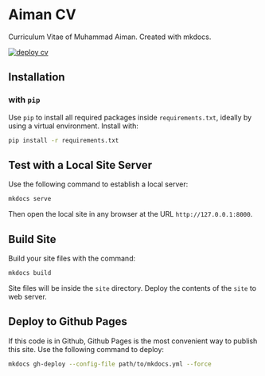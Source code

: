 # Aiman CV

Curriculum Vitae of Muhammad Aiman. Created with mkdocs.

[![deploy cv](https://github.com/eymankun/website/actions/workflows/main.yml/badge.svg)](https://github.com/eymankun/website/actions/workflows/main.yml)

## Installation

### with `pip`

Use `pip` to install all required packages inside `requirements.txt`, ideally by using a virtual environment. Install with:

```bash
pip install -r requirements.txt
```

## Test with a Local Site Server

Use the following command to establish a local server:

```bash
mkdocs serve
```

Then open the local site in any browser at the URL `http://127.0.0.1:8000`.

## Build Site

Build your site files with the command:

```bash
mkdocs build
```

Site files will be inside the `site` directory. Deploy the contents of the `site` to web server.

## Deploy to Github Pages

If this code is in Github, Github Pages is the most convenient way to publish this site. Use the following command to deploy:

```bash
mkdocs gh-deploy --config-file path/to/mkdocs.yml --force
```
